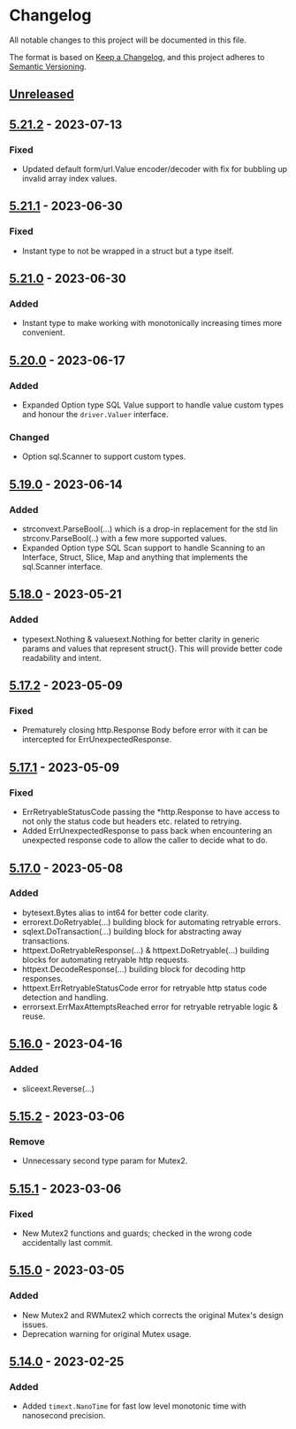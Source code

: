 # Changelog
All notable changes to this project will be documented in this file.

The format is based on [Keep a Changelog](https://keepachangelog.com/en/1.0.0/),
and this project adheres to [Semantic Versioning](https://semver.org/spec/v2.0.0.html).

## [Unreleased]

## [5.21.2] - 2023-07-13
### Fixed
- Updated default form/url.Value encoder/decoder with fix for bubbling up invalid array index values.

## [5.21.1] - 2023-06-30
### Fixed
- Instant type to not be wrapped in a struct but a type itself.

## [5.21.0] - 2023-06-30
### Added
- Instant type to make working with monotonically increasing times more convenient. 

## [5.20.0] - 2023-06-17
### Added
- Expanded Option type SQL Value support to handle value custom types and honour the `driver.Valuer` interface.

### Changed
- Option sql.Scanner to support custom types.

## [5.19.0] - 2023-06-14
### Added
- strconvext.ParseBool(...) which is a drop-in replacement for the std lin strconv.ParseBool(..) with a few more supported values.
- Expanded Option type SQL Scan support to handle Scanning to an Interface, Struct, Slice, Map and anything that implements the sql.Scanner interface.

## [5.18.0] - 2023-05-21
### Added
- typesext.Nothing & valuesext.Nothing for better clarity in generic params and values that represent struct{}. This will provide better code readability and intent.

## [5.17.2] - 2023-05-09
### Fixed
- Prematurely closing http.Response Body before error with it can be intercepted for ErrUnexpectedResponse. 

## [5.17.1] - 2023-05-09
### Fixed
- ErrRetryableStatusCode passing the *http.Response to have access to not only the status code but headers etc. related to retrying.
- Added ErrUnexpectedResponse to pass back when encountering an unexpected response code to allow the caller to decide what to do.

## [5.17.0] - 2023-05-08
### Added
- bytesext.Bytes alias to int64 for better code clarity.
- errorext.DoRetryable(...) building block for automating retryable errors.
- sqlext.DoTransaction(...) building block for abstracting away transactions.
- httpext.DoRetryableResponse(...) & httpext.DoRetryable(...) building blocks for automating retryable http requests.
- httpext.DecodeResponse(...) building block for decoding http responses.
- httpext.ErrRetryableStatusCode error for retryable http status code detection and handling.
- errorsext.ErrMaxAttemptsReached error for retryable retryable logic & reuse.

## [5.16.0] - 2023-04-16
### Added
- sliceext.Reverse(...)

## [5.15.2] - 2023-03-06
### Remove
- Unnecessary second type param for Mutex2.

## [5.15.1] - 2023-03-06
### Fixed
- New Mutex2 functions and guards; checked in the wrong code accidentally last commit.

## [5.15.0] - 2023-03-05
### Added
- New Mutex2 and RWMutex2 which corrects the original Mutex's design issues.
- Deprecation warning for original Mutex usage.

## [5.14.0] - 2023-02-25
### Added
- Added `timext.NanoTime` for fast low level monotonic time with nanosecond precision.

[Unreleased]: https://github.com/go-playground/pkg/compare/v5.21.2...HEAD
[5.21.2]: https://github.com/go-playground/pkg/compare/v5.21.1..v5.21.2
[5.21.1]: https://github.com/go-playground/pkg/compare/v5.21.0..v5.21.1
[5.21.0]: https://github.com/go-playground/pkg/compare/v5.20.0..v5.21.0
[5.20.0]: https://github.com/go-playground/pkg/compare/v5.19.0..v5.20.0
[5.19.0]: https://github.com/go-playground/pkg/compare/v5.18.0..v5.19.0
[5.18.0]: https://github.com/go-playground/pkg/compare/v5.17.2..v5.18.0
[5.17.2]: https://github.com/go-playground/pkg/compare/v5.17.1..v5.17.2
[5.17.1]: https://github.com/go-playground/pkg/compare/v5.17.0...v5.17.1
[5.17.0]: https://github.com/go-playground/pkg/compare/v5.16.0...v5.17.0
[5.16.0]: https://github.com/go-playground/pkg/compare/v5.15.2...v5.16.0
[5.15.2]: https://github.com/go-playground/pkg/compare/v5.15.1...v5.15.2
[5.15.1]: https://github.com/go-playground/pkg/compare/v5.15.0...v5.15.1
[5.15.0]: https://github.com/go-playground/pkg/compare/v5.14.0...v5.15.0
[5.14.0]: https://github.com/go-playground/pkg/commit/v5.14.0